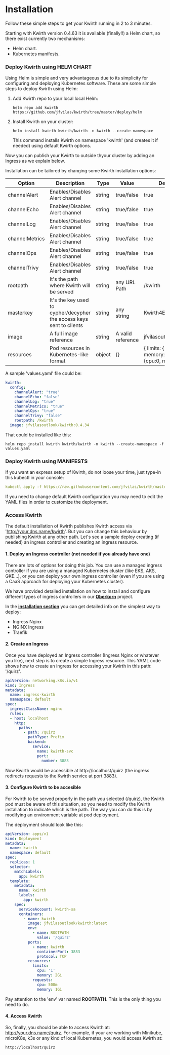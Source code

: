# Installation
Follow these simple steps to get your Kwirth running in 2 to 3 minutes.

Starting with Kwirth version 0.4.63 it is available (finally!!) a 
Helm chart, so there exist currently two mechanisms:
  - Helm chart.
  - Kubernetes manifests.


### Deploy Kwirth using HELM CHART
Using Helm is simple and very advantageous due to its simplicity for configuring and deploying Kubernetes software. These are some simple steps to deploy Kwirth using Helm:

  1. Add Kwirth repo to your local local Helm:
     ```
     helm repo add kwirth https://github.com/jfvilas/kwirth/tree/master/deploy/helm
     ```
  2. Install Kwirth on your cluster:
     ```
     helm install kwirth kwirth/kwirth -n kwirth --create-namespace
     ```
     This command installs Kwirth on namespace 'kwirth' (and creates it if needed) using default Kwirth options.

Now you can publish your Kwirth to outside thyour cluster by adding an Ingress as we explain below.

Installation can be tailored by changing some Kwirth installation options:

| Option        | Description | Type | Value  |Default value |
| -             | -           | -    |-       |-             |
| channelAlert  | Enables/Disables Alert channel | string | true/false  | true |
| channelEcho   | Enables/Disables Alert channel | string | true/false  | true  |
| channelLog    | Enables/Disables Alert channel | string | true/false  | true  |
| channelMetrics| Enables/Disables Alert channel | string | true/false  | true  |
| channelOps    | Enables/Disables Alert channel | string | true/false  | true  |
| channelTrivy  | Enables/Disables Alert channel | string | true/false  | true  |
| rootpath      | It's the path where Kwirth will be served | string | any URL Path | /kwirth  |
| masterkey     | It's the key used to cypher/decypher the access keys sent to clients | string | any string | Kwirth4Ever  |
| image         | A full image reference | string | A valid reference | jfvilasoutlook/kwirth:latest |
| resources     | Pod resources in Kubernetes-like format | object | {}  | { limits: { cpu:1, memory:2Gi }, requests: {cpu:0, memory:256Mi } }|

A sample 'values.yaml' file could be:

```yaml
kwirth:
  config:
    channelAlert: "true"
    channelEcho: "false"
    channelLog: "true"
    channelMetrics: "true"
    channelOps: "true"
    channelTrivy: "false"
    rootpath: /kwirth
  image: jfvilasoutlook/kwirth:0.4.34
```

That could be installed like this:
```
helm repo install kwirth kwirth/kwirth -n kwirth --create-namespace -f values.yaml
```

### Deploy Kwirth using MANIFESTS
If you want an express setup of Kwirth, do not loose your time, just type-in this kubectl in your console:

```yaml
kubectl apply -f https://raw.githubusercontent.com/jfvilas/kwirth/master/test/kwirth.yaml
```

If you need to change default Kwirth configuration you may need to edit the YAML files in order to customize the deployment.

### Access Kwirth
The default installation of Kwirth publishes Kwirth access via 'http://your.dns.name/kwirth'. But you can change this behaviour by publishing Kwirth at any other path. Let's see a sample deploy creating (if needed) an ingress controller and creating an ingress resource.

#### 1. Deploy an Ingress controller (not needed if you already have one)
There are lots of options for doing this job. You can use a managed ingress controller if you are using a managed Kubernetes cluster (like EKS, AKS, GKE...), or you can deploy your own ingress controller (even if you are using a CaaS approach for deploying your Kubernetes cluster).

We have provided detailed installation on how to install and configure different types of ingress controllers in our [**Oberkorn**](https://jfvilas.github.io/oberkorn/#/README) project.

In the [**installation section**](https://jfvilas.github.io/oberkorn/#/ingins) you can get detailed info on the simplest way to deploy:
  - Ingress Nginx
  - NGINX Ingress
  - Traefik

#### 2. Create an Ingress
Once you have deployed an Ingress controller (Ingress Nginx or whatever you like), next step is to create a simple Ingress resource. This YAML code shows how to create an ingress for accessing your Kwirth in this path: '/quirz'.

```yaml
apiVersion: networking.k8s.io/v1
kind: Ingress
metadata:
  name: ingress-kwirth
  namespace: default
spec:
  ingressClassName: nginx
  rules:
  - host: localhost
    http:
      paths:
        - path: /quirz
          pathType: Prefix
          backend:
            service:
              name: kwirth-svc
              port:
                number: 3883
```

Now Kwirth would be accessible at http://localhost/quirz (the ingress redirects requests to the Kwirth service at port 3883).

#### 3. Configure Kwirth to be accesible
For Kwirth to be served properly in the path you selected (/quirz), the Kwirth pod must be aware of this situation, so you need to modify the Kwirth installation to indicate which is the path. The way you can do this is by modifying an environment variable at pod deployment.

The deployment should look like this:

```yaml
apiVersion: apps/v1
kind: Deployment
metadata:
  name: kwirth
  namespace: default
spec:
  replicas: 1
  selector:
    matchLabels:
      app: kwirth
  template:
    metadata:
      name: kwirth
      labels:
        app: kwirth
    spec:
      serviceAccount: kwirth-sa
      containers:
        - name: kwirth
          image: jfvilasoutlook/kwirth:latest
          env:
            - name: ROOTPATH
              value: '/quirz'
          ports:
            - name: kwirth
              containerPort: 3883
              protocol: TCP
          resources:
            limits:
              cpu: '1'
              memory: 2Gi
            requests:
              cpu: 500m
              memory: 1Gi
```

Pay attention to the 'env' var named **ROOTPATH**. This is the only thing you need to do.

#### 4. Access Kwirth
So, finally, you should be able to access Kwirth at: http://your.dns.name/quirz. For example, if your are working with Minikube, microK8s, k3s or any kind of local Kubernetes, you would access Kwirth at:

```bash
http://localhost/quirz
```
